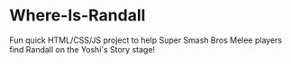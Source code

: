 # Where-Is-Randall
Fun quick HTML/CSS/JS project to help Super Smash Bros Melee players find Randall on the Yoshi's Story stage!
